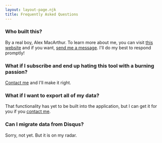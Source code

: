 ```yaml
---
layout: layout-page.njk
title: Frequently Asked Questions
---
```


### Who built this?

By a real boy, Alex MacArthur. To learn more about me, you can visit [this website](https://macarthur.me/) and if you want, [send me a message](https://macarthur.me/contact). I'll do my best to respond promptly!

### What if I subscribe and end up hating this tool with a burning passion?

[Contact me](https://macarthur.me/contact) and I'll make it right.

### What if I want to export all of my data?

That functionality has yet to be built into the application, but I can get it for you if you [contact me](https://macarthur.me/contact).

### Can I migrate data from Disqus?

Sorry, not yet. But it is on my radar.
